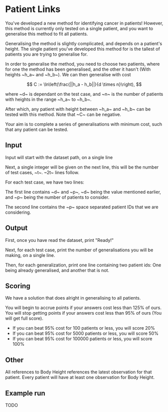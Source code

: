 # Patient Links

You've developed a new method for identifying cancer in patients!
However, this method is currently only tested on a single patient, and you want to generalise this method to fit all patients.

Generalising the method is slightly complicated, and depends on a patient's height. The single patient you've developed this method for is the tallest of patients you are trying to generalise for.

In order to generalise the method, you need to choose two patients, where for one the method has been generalised, and the other it hasn't (With heights ~h_a~ and ~h_b~). We can then generalise with cost

$$
    C := \ln\left(\frac{||h_a - h_b||}{d \times n}\right),
$$

where ~d~ is dependant on the test case, and ~n~ is the number of patients with heights in the range ~h_a~ to ~h_b~.

After which, any patient with height between ~h_a~ and ~h_b~ can be tested with this method. Note that ~C~ can be negative.

Your aim is to complete a series of generalisations with minimum cost, such that any patient can be tested.

## Input

Input will start with the dataset path, on a single line

Next, a single integer will be given on the next line, this will be the number of test cases, ~t~. ~2t~ lines follow.

For each test case, we have two lines:

The first line contains ~d~ and ~p~, ~d~ being the value mentioned earlier, and ~p~ being the number of patients to consider.

The second line contains the ~p~ space separated patient IDs that we are considering.

## Output

First, once you have read the dataset, print "Ready!"

Next, for each test case, print the number of generalisations you will be making, on a single line.

Then, for each generalization, print one line containing two patient ids: One being already generalised, and another that is not.

## Scoring

We have a solution that does alright in generalising to all patients.

You will begin to accrue points if your answers cost less than 125% of ours.
You will stop getting points if your answers cost less than 95% of ours (You will get full score).

* If you can beat 95% cost for 100 patients or less, you will score 20%
* If you can beat 95% cost for 5000 patients or less, you will score 50%
* If you can beat 95% cost for 100000 patients or less, you will score 100%

## Other

All references to Body Height references the latest observation for that patient. Every patient will have at least one observation for Body Height.

## Example run

TODO